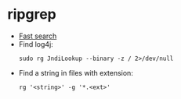 # ripgrep

- [Fast search](https://mariusschulz.com/blog/fast-searching-with-ripgrep)
- Find log4j:
  ```
  sudo rg JndiLookup --binary -z / 2>/dev/null
  ```
- Find a string in files with extension:
  ```
  rg '<string>' -g '*.<ext>'
  ```